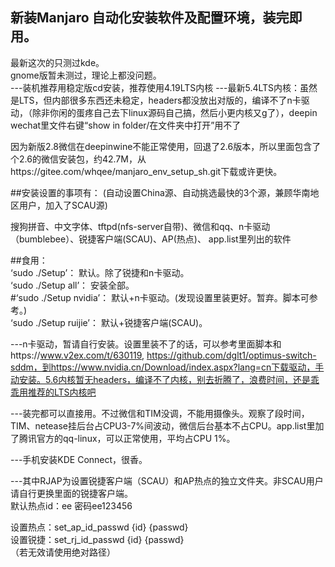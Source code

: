 ## 新装Manjaro 自动化安装软件及配置环境，装完即用。
最新这次的只测过kde。<br>
gnome版暂未测过，理论上都没问题。<br>
---装机推荐用稳定版cd安装，推荐使用4.19LTS内核
---最新5.4LTS内核：虽然是LTS，但内部很多东西还未稳定，headers都没放出对版的，编译不了n卡驱动，（除非你闲的蛋疼自己去下linux源码自己搞，然后小更内核又g了），deepin wechat里文件右键“show in folder/在文件夹中打开”用不了

因为新版2.8微信在deepinwine不能正常使用，回退了2.6版本，所以里面包含了个2.6的微信安装包，约42.7M，从https://gitee.com/whqee/manjaro_env_setup_sh.git下载或许更快。

##安装设置的事项有： (自动设置China源、自动挑选最快的3个源，兼顾华南地区用户，加入了SCAU源)

搜狗拼音、中文字体、tftpd(nfs-server自带)、微信和qq、n卡驱动（bumblebee）、锐捷客户端(SCAU)、AP(热点)、
app.list里列出的软件<br>

##食用：<br>
‘sudo ./Setup’： 默认。除了锐捷和n卡驱动。<br>
‘sudo ./Setup all’： 安装全部。<br>
#‘sudo ./Setup nvidia’： 默认+n卡驱动。(发现设置里装更好。暂弃。脚本可参考。)<br>
‘sudo ./Setup ruijie’： 默认+锐捷客户端(SCAU)。<br>

---n卡驱动，暂请自行安装。设置里装不了的话，可以参考里面脚本和https://www.v2ex.com/t/630119, https://github.com/dglt1/optimus-switch-sddm，到https://www.nvidia.cn/Download/index.aspx?lang=cn下载驱动，手动安装。5.6内核暂无headers，编译不了内核，别去折腾了，浪费时间，还是乖乖用推荐的LTS内核吧

---装完都可以直接用。不过微信和TIM没调，不能用摄像头。观察了段时间，TIM、netease挂后台占CPU3-7%间波动，微信后台基本不占CPU。app.list里加了腾讯官方的qq-linux，可以正常使用，平均占CPU 1%。

---手机安装KDE Connect，很香。

---其中RJAP为设置锐捷客户端（SCAU）和AP热点的独立文件夹。非SCAU用户请自行更换里面的锐捷客户端。<br>
默认热点id：ee 密码ee123456

设置热点：set_ap_id_passwd {id} {passwd}<br>
设置锐捷：set_rj_id_passwd {id} {passwd}<br>
（若无效请使用绝对路径）
